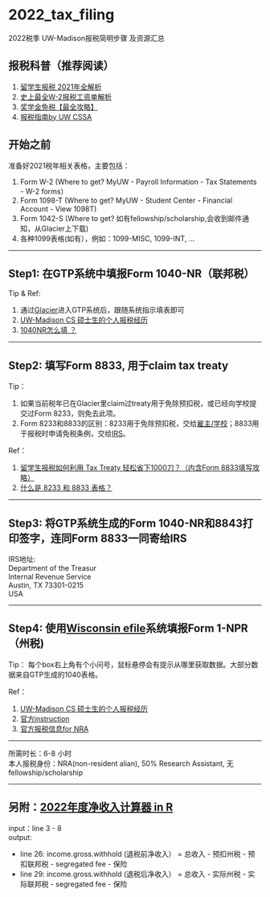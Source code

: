 # 2022_tax_filing
2022税季  UW-Madison报税简明步骤 及资源汇总

## 报税科普（推荐阅读）

1. [留学生报税 2021年全解析](https://taxpanda.com/留学生报税/#如果留学生来美国没报过税，没收入，之前忘了交Form_8843会怎么样)
2. [史上最全W-2报税工资单解析](https://taxpanda.com/w2是什么/)
3. [奖学金免税【最全攻略】](https://taxpanda.com/奖学金免税/)
4. [报税指南by UW CSSA](https://pages.cs.wisc.edu/~sh/报税指南.pdf)

## 开始之前

准备好2021税年相关表格，主要包括：
1. Form W-2 (Where to get? MyUW - Payroll Information - Tax Statements - W-2 forms）
2. Form 1098-T (Where to get? MyUW - Student Center - Financial Account - View 1098T)
3. Form 1042-S (Where to get? 如有fellowship/scholarship,会收到邮件通知，从Glacier上下载)
4. 各种1099表格(如有），例如：1099-MISC, 1099-INT, ...

---
## Step1: 在GTP系统中填报Form 1040-NR（联邦税）
Tip & Ref:
1. 通过[Glacier](https://www.online-tax.net)进入GTP系统后，跟随系统指示填表即可
2. [UW-Madison CS 硕士生的个人报税经历](https://github.com/mzj14/prepare-tax-return)
3. [1040NR怎么填 ？](https://taxpanda.com/1040nr怎么填/https://taxpanda.com/1040nr怎么填/)

---
## Step2: 填写Form 8833, 用于claim tax treaty 
Tip：
1. 如果当前税年已在Glacier里claim过treaty用于免除预扣税，或已经向学校提交过Form 8233，则免去此项。    
2. Form 8233和8833的区别：8233用于免除预扣税，交给<u>雇主/学校</u>；8833用于报税时申请免税条例，交给<u>IRS</u>。

Ref：
1. [留学生报税如何利用 Tax Treaty 轻松省下1000刀？（内含Form 8833填写攻略）](https://taxpanda.com/tax-treaty/)
2. [什么是 8233 和 8833 表格？](https://gonglue.us/form-8233-8833)

---
## Step3: 将GTP系统生成的Form 1040-NR和8843打印签字，连同Form 8833一同寄给IRS
IRS地址:\
Department of the Treasur\
Internal Revenue Service\
Austin, TX 73301-0215\
USA 

---
## Step4: 使用[Wisconsin efile](https://www.revenue.wi.gov/Pages/WI-efile/home.aspx)系统填报Form 1-NPR（州税)
Tip：
每个box右上角有个小问号，鼠标悬停会有提示从哪里获取数据。大部分数据来自GTP生成的1040表格。

Ref：
1. [UW-Madison CS 硕士生的个人报税经历](https://github.com/mzj14/prepare-tax-return)
2. [官方instruction](https://www.revenue.wi.gov/TaxForms2021/2021-Form1NPR-Inst.pdf)
3. [官方报税信息for NRA](https://www.revenue.wi.gov/DOR%20Publications/pb122.pdf)

---
所需时长：6-8 小时    
本人报税身份：NRA(non-resident alian), 50% Research Assistant, 无fellowship/scholarship

---
## 另附：[2022年度净收入计算器 in R](https://github.com/Sfeng666/2022_tax_filing/blob/main/estimate_gross_income.R)
input：line 3 - 8    
output: 
* line 26: income.gross.withhold (退税前净收入） = 总收入 - 预扣州税 - 预扣联邦税 - segregated fee - 保险
* line 29: income.gross.withhold (退税后净收入） = 总收入 - 实际州税 - 实际联邦税 - segregated fee - 保险 
